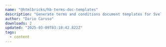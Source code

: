 ```yaml
---
name: "@htmlbricks/hb-terms-doc-templates"
description: "Generate terms and conditions document templates for Svelte projects."
author: "Dario Caruso"
downloads: 2
updated: "2025-03-09T03:10:42.822Z"
tags: 
  - content
---
```

